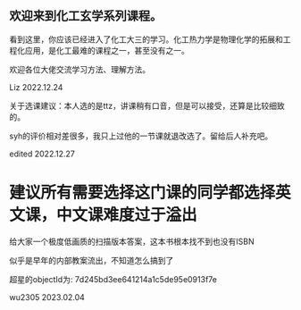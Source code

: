 ## 欢迎来到化工玄学系列课程。

看到这里，你应该已经进入了化工大三的学习。化工热力学是物理化学的拓展和工程化应用，是化工最难的课程之一，甚至没有之一。

欢迎各位大佬交流学习方法、理解方法。

Liz 2022.12.24 

关于选课建议：本人选的是ttz，讲课稍有口音，但是可以接受，还算是比较细致的。

syh的评价相对差很多，我只上过他的一节课就退改选了。留给后人补充吧。

edited 2022.12.27

# 建议所有需要选择这门课的同学都选择英文课，中文课难度过于溢出

给大家一个极度低画质的扫描版本答案，这本书根本找不到也没有ISBN

似乎是早年的内部教案流出，不知道怎么搞到了

超星的objectId为: 7d245bd3ee641214a1c5de95e0913f7e

wu2305 2023.02.04
